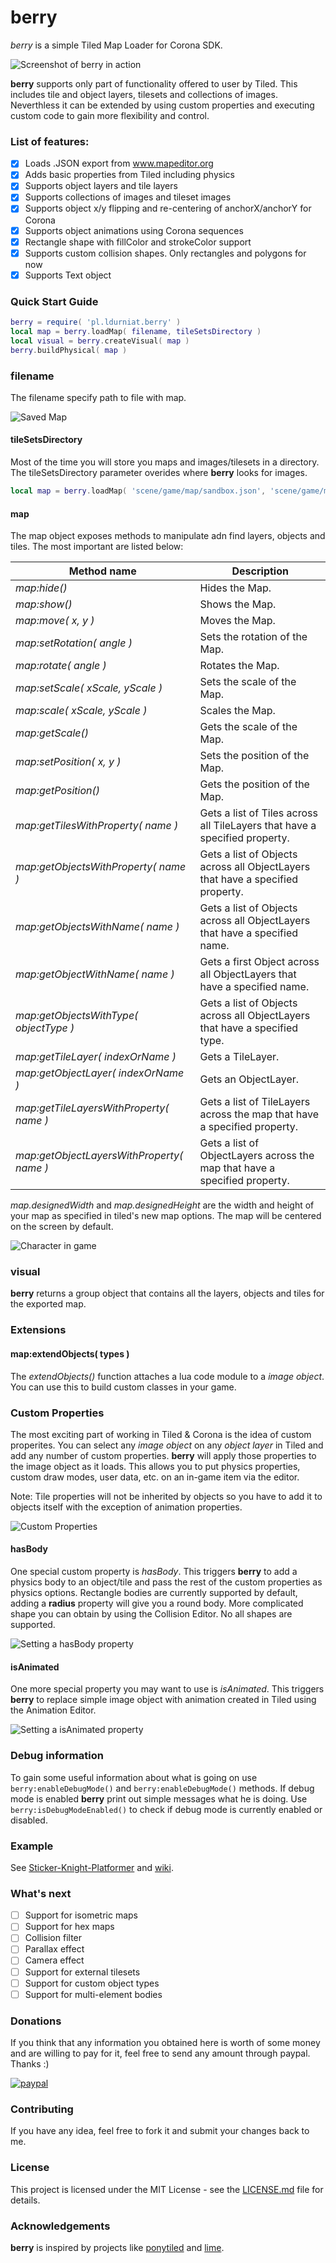 # berry
*berry* is a simple Tiled Map Loader for Corona SDK.

![Screenshot of berry in action](https://i.imgur.com/DbHD6EL.png)

**berry** supports only part of functionality offered to user by Tiled. This includes tile and object layers, tilesets and collections of images. Neverthless it can be extended by using custom properties and executing custom code to gain more flexibility and control.  

### List of features: 

- [x] Loads .JSON export from www.mapeditor.org
- [x] Adds basic properties from Tiled including physics
- [x] Supports object layers and tile layers
- [x] Supports collections of images and tileset images
- [x] Supports object x/y flipping and re-centering of anchorX/anchorY for Corona
- [x] Supports object animations using Corona sequences
- [x] Rectangle shape with fillColor and strokeColor support
- [x] Supports custom collision shapes. Only rectangles and polygons for now
- [x] Supports Text object

### Quick Start Guide

```lua
berry = require( 'pl.ldurniat.berry' )
local map = berry.loadMap( filename, tileSetsDirectory )
local visual = berry.createVisual( map )
berry.buildPhysical( map )
```

### filename

The filename specify path to file with map.

![Saved Map](https://i.imgur.com/pCvRX2q.png)

#### tileSetsDirectory

Most of the time you will store you maps and images/tilesets in a directory. The tileSetsDirectory parameter overides where **berry** looks for images.

```lua
local map = berry.loadMap( 'scene/game/map/sandbox.json', 'scene/game/map' ) -- look for images in /scene/game/map/
```

#### map

The map object exposes methods to manipulate adn find layers, objects and tiles. The most important are listed below:

Method name                              | Description 
-----------------------------------------|-------------------------------------------------------------------------------
*map:hide()*                             | Hides the Map.
*map:show()*                             | Shows the Map.
*map:move( x, y )*                       | Moves the Map.
*map:setRotation( angle )*               | Sets the rotation of the Map.
*map:rotate( angle )*                    | Rotates the Map.
*map:setScale( xScale, yScale )*         | Sets the scale of the Map.
*map:scale( xScale, yScale )*            | Scales the Map.
*map:getScale()*                         | Gets the scale of the Map.
*map:setPosition( x, y )*                | Sets the position of the Map.
*map:getPosition()*                      | Gets the position of the Map.
*map:getTilesWithProperty( name )*       | Gets a list of Tiles across all TileLayers that have a specified property.
*map:getObjectsWithProperty( name )*     | Gets a list of Objects across all ObjectLayers that have a specified property.
*map:getObjectsWithName( name )*         | Gets a list of Objects across all ObjectLayers that have a specified name.
*map:getObjectWithName( name )*          | Gets a first Object across all ObjectLayers that have a specified name.
*map:getObjectsWithType( objectType )*   | Gets a list of Objects across all ObjectLayers that have a specified type.
*map:getTileLayer( indexOrName )*        | Gets a TileLayer.
*map:getObjectLayer( indexOrName )*      | Gets an ObjectLayer.
*map:getTileLayersWithProperty( name )*  | Gets a list of TileLayers across the map that have a specified property.
*map:getObjectLayersWithProperty( name )*| Gets a list of ObjectLayers across the map that have a specified property.


*map.designedWidth* and *map.designedHeight* are the width and height of your map as specified in tiled's new map options. The map will be centered on the screen by default.

![Character in game](https://i.imgur.com/b6CpA65.png)

### visual

**berry** returns a group object that contains all the layers, objects and tiles for the exported map. 

### Extensions

#### map:extendObjects( types )

The *extendObjects()* function attaches a lua code module to a *image object*. You can use this to build custom classes in your game.

### Custom Properties

The most exciting part of working in Tiled & Corona is the idea of custom properites. You can select any *image object* on any *object layer* in Tiled and add any number of custom properties. **berry** will apply those properties to the image object as it loads. This allows you to put physics properties, custom draw modes, user data, etc. on an in-game item via the editor.

Note: Tile properties will not be inherited by objects so you have to add it to objects itself with the exception of animation properties. 

![Custom Properties](https://i.imgur.com/bY9vfxC.png)

#### hasBody

One special custom property is *hasBody*. This triggers **berry** to add a physics body to an object/tile and pass the rest of the custom properties as physics options. Rectangle bodies are currently supported by default, adding a **radius** property will give you a round body. More complicated shape you can obtain by using the Collision Editor. No all shapes are supported.

![Setting a hasBody property](https://i.imgur.com/EoyRHK9.png)

#### isAnimated

One more special property you may want to use is *isAnimated*. This triggers **berry** to replace simple image object with animation created in Tiled using the Animation Editor. 

![Setting a isAnimated property](https://i.imgur.com/7GrkP6t.png)  

### Debug information

To gain some useful information about what is going on use `berry:enableDebugMode()` and `berry:enableDebugMode()` methods. If debug mode is enabled **berry** print out simple messages what he is doing. Use `berry:isDebugModeEnabled()` to check if debug mode is currently enabled or disabled. 

### Example

See [Sticker-Knight-Platformer](https://github.com/ldurniat/Sticker-Knight-Platformer-and-Berry) and [wiki](https://github.com/ldurniat/Berry/wiki/Making-Your-First-Maps). 

### What's next

- [ ] Support for isometric maps
- [ ] Support for hex maps
- [ ] Collision filter
- [ ] Parallax effect
- [ ] Camera effect
- [ ] Support for external tilesets
- [ ] Support for custom object types
- [ ] Support for multi-element bodies

### Donations

If you think that any information you obtained here is worth of some money and are willing to pay for it, feel free to send any amount through paypal. Thanks :) 

[![paypal](https://www.paypalobjects.com/en_US/i/btn/btn_donateCC_LG.gif)](https://www.paypal.me/ldurniat)

### Contributing

If you have any idea, feel free to fork it and submit your changes back to me.

### License

This project is licensed under the MIT License - see the [LICENSE.md](https://github.com/ldurniat/Berry/blob/master/LICENSE.txt) file for details.

### Acknowledgements 

**berry** is inspired by projects like [ponytiled](https://github.com/ponywolf/ponytiled) and [lime](https://github.com/OutlawGameTools/Lime2DTileEngine). 

